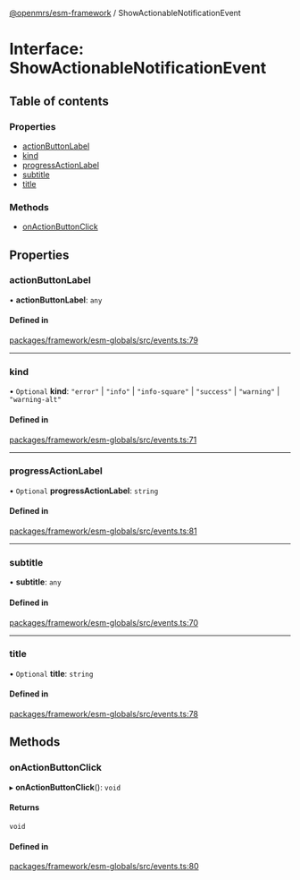 [@openmrs/esm-framework](../API.md) / ShowActionableNotificationEvent

# Interface: ShowActionableNotificationEvent

## Table of contents

### Properties

- [actionButtonLabel](ShowActionableNotificationEvent.md#actionbuttonlabel)
- [kind](ShowActionableNotificationEvent.md#kind)
- [progressActionLabel](ShowActionableNotificationEvent.md#progressactionlabel)
- [subtitle](ShowActionableNotificationEvent.md#subtitle)
- [title](ShowActionableNotificationEvent.md#title)

### Methods

- [onActionButtonClick](ShowActionableNotificationEvent.md#onactionbuttonclick)

## Properties

### actionButtonLabel

• **actionButtonLabel**: `any`

#### Defined in

[packages/framework/esm-globals/src/events.ts:79](https://github.com/jona42-ui/openmrs-esm-core/blob/main/packages/framework/esm-globals/src/events.ts#L79)

___

### kind

• `Optional` **kind**: ``"error"`` \| ``"info"`` \| ``"info-square"`` \| ``"success"`` \| ``"warning"`` \| ``"warning-alt"``

#### Defined in

[packages/framework/esm-globals/src/events.ts:71](https://github.com/jona42-ui/openmrs-esm-core/blob/main/packages/framework/esm-globals/src/events.ts#L71)

___

### progressActionLabel

• `Optional` **progressActionLabel**: `string`

#### Defined in

[packages/framework/esm-globals/src/events.ts:81](https://github.com/jona42-ui/openmrs-esm-core/blob/main/packages/framework/esm-globals/src/events.ts#L81)

___

### subtitle

• **subtitle**: `any`

#### Defined in

[packages/framework/esm-globals/src/events.ts:70](https://github.com/jona42-ui/openmrs-esm-core/blob/main/packages/framework/esm-globals/src/events.ts#L70)

___

### title

• `Optional` **title**: `string`

#### Defined in

[packages/framework/esm-globals/src/events.ts:78](https://github.com/jona42-ui/openmrs-esm-core/blob/main/packages/framework/esm-globals/src/events.ts#L78)

## Methods

### onActionButtonClick

▸ **onActionButtonClick**(): `void`

#### Returns

`void`

#### Defined in

[packages/framework/esm-globals/src/events.ts:80](https://github.com/jona42-ui/openmrs-esm-core/blob/main/packages/framework/esm-globals/src/events.ts#L80)
